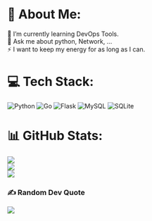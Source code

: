 # 💫 About Me:
🌱 I’m currently learning DevOps Tools.<br>💬 Ask me about python, Network, ...<br>⚡ I want to keep my energy for as long as I can.


# 💻 Tech Stack:
![Python](https://img.shields.io/badge/python-3670A0?style=plastic&logo=python&logoColor=ffdd54) ![Go](https://img.shields.io/badge/go-%2300ADD8.svg?style=plastic&logo=go&logoColor=white) ![Flask](https://img.shields.io/badge/flask-%23000.svg?style=plastic&logo=flask&logoColor=white) ![MySQL](https://img.shields.io/badge/mysql-%2300f.svg?style=plastic&logo=mysql&logoColor=white) ![SQLite](https://img.shields.io/badge/sqlite-%2307405e.svg?style=plastic&logo=sqlite&logoColor=white)
# 📊 GitHub Stats:
![](https://github-readme-stats.vercel.app/api?username=sysp0&theme=bear&hide_border=false&include_all_commits=true&count_private=true)<br/>
![](https://github-readme-streak-stats.herokuapp.com/?user=sysp0&theme=bear&hide_border=false)<br/>
![](https://github-readme-stats.vercel.app/api/top-langs/?username=sysp0&theme=bear&hide_border=false&include_all_commits=true&count_private=true&layout=compact)

### ✍️ Random Dev Quote
![](https://quotes-github-readme.vercel.app/api?type=horizontal&theme=tokyonight)

